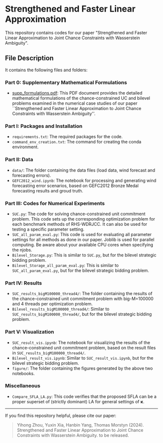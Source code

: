 # Strengthened and Faster Linear Approximation

This repository contains codes for our paper "Strengthened and Faster Linear Approximation
to Joint Chance Constraints with Wasserstein Ambiguity".

## File Description
It contains the following files and folders:
### Part 0: Supplementary Mathematical Formulations
- [supp_formulations.pdf](./supp_formulations.pdf): This PDF document provides the detailed mathematical formulations of the chance-constrained UC and bilevel problems examined in the numerical case studies of our paper ``Strengthened and Faster Linear Approximation to Joint Chance Constraints with Wasserstein Ambiguity''.
### Part I: Packages and Installation
- `requirements.txt`: The required packages for the code.
- `command_env_creation.txt`: The command for creating the conda environment.
### Part II: Data
- `data/`: The folder containing the data files (load data, wind forecast and forecasting errors).
- `GEFC2012_wind.ipynb`: The notebook for processing and generating wind forecasting error scenarios, based on GEFC2012 Bronze Medal forecasting results and groud truth.
### Part III: Codes for Numerical Experiments
- `SUC.py`: The code for solving chance-constrained unit commitment problem. This code sets up the corresponding optimization problem for each benchmark methods of RHS-WDRJCC.
It can also be used for testing a specific parameter setting.
- `SUC_all_param_eval.py`: This code is used for evaluating all parameter settings for all methods as done in our paper. Joblib is used for parallel computing. Be aware about your available CPU cores when specifying the njobs.
- `Bilevel_Storage.py`: This is similar to `SUC.py`, but for the bilevel strategic bidding problem.
- `Bilevel_Storage_all_param_eval.py`: This is similar to `SUC_all_param_eval.py`, but for the bilevel strategic bidding problem.
### Part IV: Results
- `SUC_results_bigM100000_thread4/`: The folder containing the results of the chance-constrained unit commitment problem with big-M=100000 and 4 threads per optimization problem.
- `Bilevel_results_bigM100000_thread4/`: Similar to `SUC_results_bigM100000_thread4/`, but for the bilevel strategic bidding problem.
### Part V: Visualization
- `SUC_result_vis.ipynb`: The notebook for visualizing the results of the chance-constrained unit commitment problem, based on the result files in `SUC_results_bigM100000_thread4/`.
- `Bilevel_result_vis.ipynb`: Similar to `SUC_result_vis.ipynb`, but for the bilevel strategic bidding problem.
- `figure/`: The folder containing the figures generated by the above two notebooks.
### Miscellaneous
- `Compare_SFLA_LA.py`: This code verifies that the proposed SFLA can be a proper superset of (strictly dominant) LA for general settings of $\mathbf{\kappa}$.
---
If you find this repository helpful, please cite our paper:
> Yihong Zhou, Yuxin Xia, Hanbin Yang, Thomas Morstyn (2024). Strengthened and Faster Linear Approximation to Joint Chance Constraints with Wasserstein Ambiguity. to be released.

